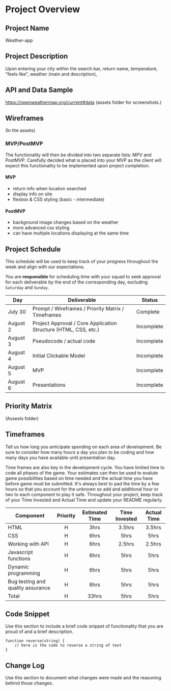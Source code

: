 
# Project Overview

## Project Name

Weather-app

## Project Description

Upon entering your city within the search bar, return name, temperature, "feels like", weather (main and description),

## API and Data Sample
https://openweathermap.org/current#data
(assets folder for screenshots.)


## Wireframes
(In the assets)


### MVP/PostMVP

The functionality will then be divided into two separate lists: MPV and PostMVP.  Carefully decided what is placed into your MVP as the client will expect this functionality to be implemented upon project completion.  

#### MVP 

- return info when location searched
- display info on site
- flexbox & CSS styling (basic - intermediate)

#### PostMVP  

- background image changes based on the weather
- more advanced css styling
- can have multiple locations displaying at the same time

## Project Schedule

This schedule will be used to keep track of your progress throughout the week and align with our expectations.  

You are **responsible** for scheduling time with your squad to seek approval for each deliverable by the end of the corresponding day, excluding `Saturday` and `Sunday`.

|  Day | Deliverable | Status
|---|---| ---|
|July 30| Prompt / Wireframes / Priority Matrix / Timeframes | Complete
|August 2| Project Approval / Core Application Structure (HTML, CSS, etc.) | Incomplete
|August 3| Pseudocode / actual code | Incomplete
|August 4| Initial Clickable Model  | Incomplete
|August 5| MVP | Incomplete
|August 6| Presentations | Incomplete

## Priority Matrix

(Assests folder)

## Timeframes

Tell us how long you anticipate spending on each area of development. Be sure to consider how many hours a day you plan to be coding and how many days you have available until presentation day.

Time frames are also key in the development cycle.  You have limited time to code all phases of the game.  Your estimates can then be used to evalute game possibilities based on time needed and the actual time you have before game must be submitted. It's always best to pad the time by a few hours so that you account for the unknown so add and additional hour or two to each component to play it safe. Throughout your project, keep track of your Time Invested and Actual Time and update your README regularly.

| Component | Priority | Estimated Time | Time Invested | Actual Time |
| --- | :---: |  :---: | :---: | :---: |
| HTML | H | 3hrs| 3.5hrs | 3.5hrs |
| CSS | H | 6hrs| 5hrs | 5hrs |
| Working with API | H | 6hrs| 2.5hrs | 2.5hrs |
| Javascript functions | H | 6hrs| 5hrs | 5hrs |
| Dynamic programming | H | 6hrs| 5hrs | 5hrs |
| Bug testing and quality assurance | H | 6hrs| 5hrs | 5hrs |
| Total | H | 33hrs| 5hrs | 5hrs |

## Code Snippet

Use this section to include a brief code snippet of functionality that you are proud of and a brief description.  

```
function reverse(string) {
	// here is the code to reverse a string of text
}
```

## Change Log
 Use this section to document what changes were made and the reasoning behind those changes.  